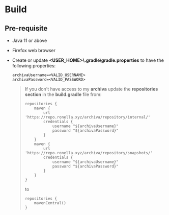 # Build

## Pre-requisite

* Java 11 or above

* Firefox web browser

* Create or update **<USER_HOME>\\.gradle\\gradle.properties** to have the following properties:

    ```properties
    archivaUsername=<VALID_USERNAME>
    archivaPassword=<VALID_PASSWORD>
    ```
    
    > If you don't have access to my **archiva** update the **repositories section** in the **build.gradle** file from:
    >
    > ```
    > repositories {
    >     maven {
    >         url 'https://repo.ronella.xyz/archiva/repository/internal/'
    >         credentials {
    >             username "${archivaUsername}"
    >             password "${archivaPassword}"
    >         }
    >     }
    >     maven {
    >         url 'https://repo.ronella.xyz/archiva/repository/snapshots/'
    >         credentials {
    >             username "${archivaUsername}"
    >             password "${archivaPassword}"
    >         }
    >     }
    > }
    > ```
    >
    > to
    >
    > ```
    > repositories {
    >     mavenCentral()
    > }
    > ```
